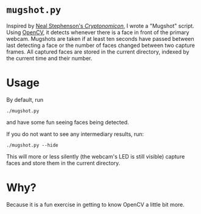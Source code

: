 # `mugshot.py`

Inspired by [Neal Stephenson's *Cryptonomicon*](https://www.goodreads.com/book/show/816.Cryptonomicon),
I wrote a "Mugshot" script. Using [OpenCV](http://opencv.org), it detects whenever there is a face
in front of the primary webcam. Mugshots are taken if at least ten seconds have passed between last
detecting a face or the number of faces changed between two capture frames. All captured faces are
stored in the current directory, indexed by the current time and their number.

# Usage

By default, run

    ./mugshot.py

and have some fun seeing faces being detected.

If you do not want to see any intermediary results, run:

    ./mugshot.py --hide

This will more or less silently (the webcam's LED is still visible) capture faces and store them in
the current directory.

# Why?

Because it is a fun exercise in getting to know OpenCV a little bit more.
